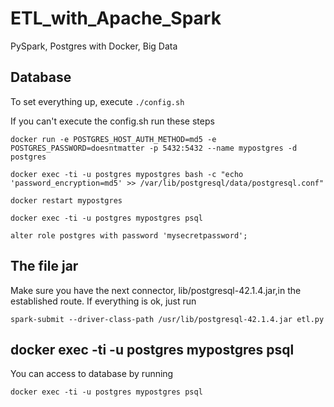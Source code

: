 # ETL_with_Apache_Spark
PySpark, Postgres with Docker, Big Data

## Database
To set everything up, execute
`./config.sh`

If you can't execute the config.sh run these steps
```
docker run -e POSTGRES_HOST_AUTH_METHOD=md5 -e POSTGRES_PASSWORD=doesntmatter -p 5432:5432 --name mypostgres -d postgres
```

```
docker exec -ti -u postgres mypostgres bash -c "echo 'password_encryption=md5' >> /var/lib/postgresql/data/postgresql.conf"
```

```
docker restart mypostgres
```

```
docker exec -ti -u postgres mypostgres psql
```

```
alter role postgres with password 'mysecretpassword';
```

## The file jar
Make sure you have the next connector, lib/postgresql-42.1.4.jar,in the established route.
If everything is ok, just run
```
spark-submit --driver-class-path /usr/lib/postgresql-42.1.4.jar etl.py
```

## docker exec -ti -u postgres mypostgres psql
You can access to database by running
```
docker exec -ti -u postgres mypostgres psql
```